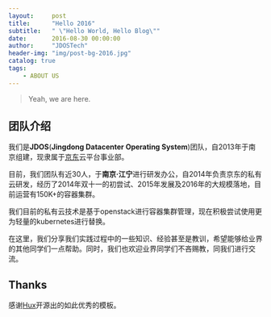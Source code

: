 ```yaml
---
layout:     post
title:      "Hello 2016"
subtitle:   " \"Hello World, Hello Blog\""
date:       2016-08-30 00:00:00
author:     "JDOSTech"
header-img: "img/post-bg-2016.jpg"
catalog: true
tags:
    - ABOUT US
---
```


> Yeah, we are here.


## 团队介绍

我们是**JDOS**(**Jingdong Datacenter Operating System**)团队，自2013年于南京组建，现隶属于[京东](http://www.jd.com)云平台事业部。

目前，我们团队有近30人，于**南京·江宁**进行研发办公，自2014年负责京东的私有云研发，经历了2014年双十一的初尝试、2015年发展及2016年的大规模落地，目前运营有150K+的容器集群。

我们目前的私有云技术是基于openstack进行容器集群管理，现在积极尝试使用更为轻量的kubernetes进行替换。

在这里，我们分享我们实践过程中的一些知识、经验甚至是教训，希望能够给业界的其他同学们一点帮助。同时，我们也欢迎业界同学们不吝赐教，同我们进行交流。

## Thanks

感谢[Hux](https://github.com/Huxpro)开源出的如此优秀的模板。

